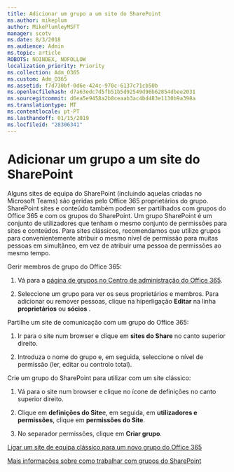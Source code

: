 ```yaml
---
title: Adicionar um grupo a um site do SharePoint
ms.author: mikeplum
author: MikePlumleyMSFT
manager: scotv
ms.date: 8/3/2018
ms.audience: Admin
ms.topic: article
ROBOTS: NOINDEX, NOFOLLOW
localization_priority: Priority
ms.collection: Adm_O365
ms.custom: Adm_O365
ms.assetid: f7d730bf-0d6e-424c-970c-6137c71cb50b
ms.openlocfilehash: d7a63edc7d5fb51b5d92549d96b62854dbee2031
ms.sourcegitcommit: d6ea5e9458a2b8ceaab3ac4bd483e1130b9a398a
ms.translationtype: MT
ms.contentlocale: pt-PT
ms.lasthandoff: 01/15/2019
ms.locfileid: "28306341"
---
```

# <a name="add-a-group-to-a-sharepoint-site"></a>Adicionar um grupo a um site do SharePoint

Alguns sites de equipa do SharePoint (incluindo aquelas criadas no Microsoft Teams) são geridas pelo Office 365 proprietários do grupo. SharePoint sites e conteúdo também podem ser partilhados com grupos do Office 365 e com os grupos do SharePoint. Um grupo SharePoint é um conjunto de utilizadores que tenham o mesmo conjunto de permissões para sites e conteúdos. Para sites clássicos, recomendamos que utilize grupos para convenientemente atribuir o mesmo nível de permissão para muitas pessoas em simultâneo, em vez de atribuir uma pessoa de permissões ao mesmo tempo.
  
Gerir membros de grupo do Office 365:
  
1. Vá para a [página de grupos no Centro de administração do Office 365](https://portal.office.com/adminportal/home#/groups).
    
2. Seleccione um grupo para ver os seus proprietários e membros. Para adicionar ou remover pessoas, clique na hiperligação **Editar** na linha **proprietários** ou **sócios** . 
    
Partilhe um site de comunicação com um grupo do Office 365:
  
1. Ir para o site num browser e clique em **sites do Share** no canto superior direito. 
    
2. Introduza o nome do grupo e, em seguida, seleccione o nível de permissão (ler, editar ou controlo total).
    
Crie um grupo do SharePoint para utilizar com um site clássico:
  
1. Vá para o site num browser e clique no ícone de definições no canto superior direito.
    
2. Clique em **definições do Site**e, em seguida, em **utilizadores e permissões**, clique em **permissões do Site**.
    
3. No separador permissões, clique em **Criar grupo**.
    
[Ligar um site de equipa clássico para um novo grupo do Office 365](https://go.microsoft.com/fwlink/?linkid=2008654)
  
[Mais informações sobre como trabalhar com grupos do SharePoint](https://go.microsoft.com/fwlink/?linkid=874658)
  

